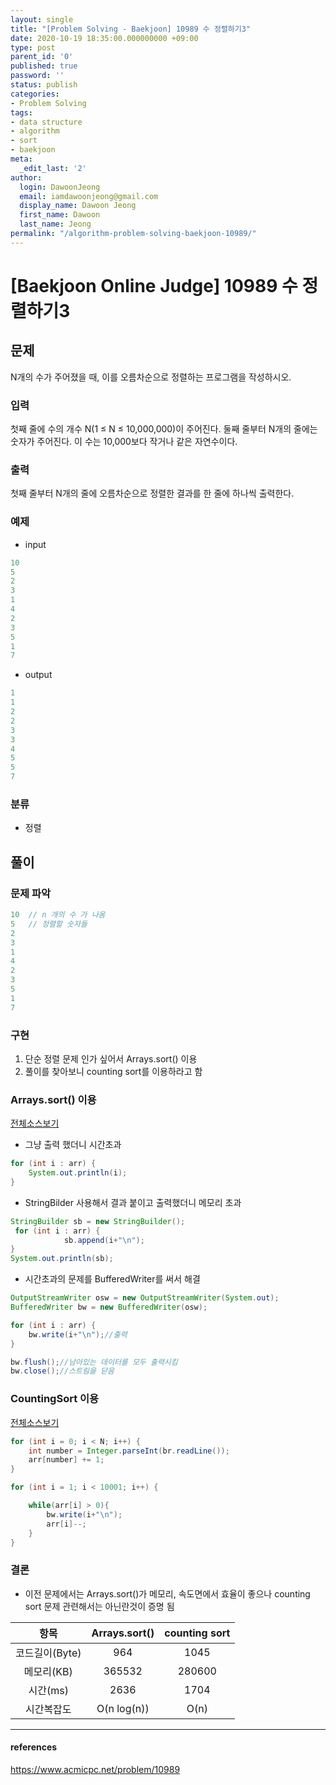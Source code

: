 ```yaml
---
layout: single
title: "[Problem Solving - Baekjoon] 10989 수 정렬하기3"
date: 2020-10-19 18:35:00.000000000 +09:00
type: post
parent_id: '0'
published: true
password: ''
status: publish
categories:
- Problem Solving
tags:
- data structure
- algorithm
- sort
- baekjoon
meta:
  _edit_last: '2'
author:
  login: DawoonJeong
  email: iamdawoonjeong@gmail.com
  display_name: Dawoon Jeong
  first_name: Dawoon
  last_name: Jeong
permalink: "/algorithm-problem-solving-baekjoon-10989/"
---
```

# [Baekjoon Online Judge] 10989 수 정렬하기3

## 문제
N개의 수가 주어졌을 때, 이를 오름차순으로 정렬하는 프로그램을 작성하시오.

### 입력
첫째 줄에 수의 개수 N(1 ≤ N ≤ 10,000,000)이 주어진다. 둘째 줄부터 N개의 줄에는 숫자가 주어진다. 이 수는 10,000보다 작거나 같은 자연수이다.

### 출력
첫째 줄부터 N개의 줄에 오름차순으로 정렬한 결과를 한 줄에 하나씩 출력한다.

### 예제

- input
```java
10
5
2
3
1
4
2
3
5
1
7
```

- output
```java
1
1
2
2
3
3
4
5
5
7
```

### 분류
- 정렬


## 풀이

### 문제 파악

```java
10  // n 개의 수 가 나옴  
5   // 정렬할 숫자들
2
3
1
4
2
3
5
1
7
```

### 구현
1. 단순 정렬 문제 인가 싶어서 Arrays.sort() 이용
2. 풀이를 찾아보니 counting sort를 이용하라고 함


### Arrays.sort() 이용

[전체소스보기](https://github.com/iamdawoonjeong/java-datastructure-algorithm/blob/master/java-algorithm-problem-solving/src/baekjoon/sortNumbers10989/MainAPI.java)

- 그냥 출력 했더니 시간초과

```java
for (int i : arr) {
    System.out.println(i);
}
```

- StringBilder 사용해서 결과 붙이고 출력했더니 메모리 초과

```java
StringBuilder sb = new StringBuilder();
 for (int i : arr) {
            sb.append(i+"\n");
}
System.out.println(sb);       
```


- 시간초과의 문제를 BufferedWriter를 써서 해결

```java
OutputStreamWriter osw = new OutputStreamWriter(System.out);
BufferedWriter bw = new BufferedWriter(osw);

for (int i : arr) {
    bw.write(i+"\n");//출력
}

bw.flush();//남아있는 데이터를 모두 출력시킴
bw.close();//스트림을 닫음
```



### CountingSort 이용

[전체소스보기](https://github.com/iamdawoonjeong/java-datastructure-algorithm/blob/master/java-algorithm-problem-solving/src/baekjoon/sortNumbers10989/Main.java)

```java
for (int i = 0; i < N; i++) {
    int number = Integer.parseInt(br.readLine());
    arr[number] += 1;
}

for (int i = 1; i < 10001; i++) {

    while(arr[i] > 0){
        bw.write(i+"\n");
        arr[i]--;
    }
}
```


### 결론

- 이전 문제에서는 Arrays.sort()가 메모리, 속도면에서 효율이 좋으나 counting sort 문제 관련해서는 아닌란것이 증명 됨  


| 항목	   | Arrays.sort() |  counting sort |
|:--------:|:--------:|:--------:|
|  코드길이(Byte) |  964    |   1045 	|
|  메모리(KB) 	 |  365532 	|  280600 	|
|  시간(ms) 	     |  2636 	|  1704   	|
|  시간복잡도     | O(n log(n))  | O(n) 	|




---

#### references
<https://www.acmicpc.net/problem/10989>
